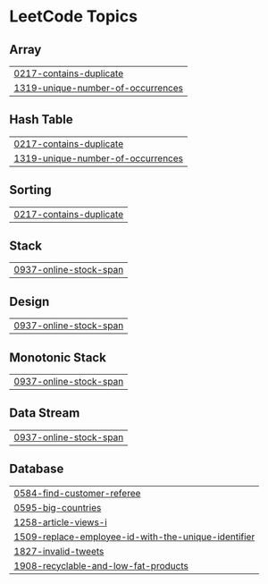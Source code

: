 

<!---LeetCode Topics Start-->
# LeetCode Topics
## Array
|  |
| ------- |
| [0217-contains-duplicate](https://github.com/sheetal-ag/LeetCode/tree/master/0217-contains-duplicate) |
| [1319-unique-number-of-occurrences](https://github.com/sheetal-ag/LeetCode/tree/master/1319-unique-number-of-occurrences) |
## Hash Table
|  |
| ------- |
| [0217-contains-duplicate](https://github.com/sheetal-ag/LeetCode/tree/master/0217-contains-duplicate) |
| [1319-unique-number-of-occurrences](https://github.com/sheetal-ag/LeetCode/tree/master/1319-unique-number-of-occurrences) |
## Sorting
|  |
| ------- |
| [0217-contains-duplicate](https://github.com/sheetal-ag/LeetCode/tree/master/0217-contains-duplicate) |
## Stack
|  |
| ------- |
| [0937-online-stock-span](https://github.com/sheetal-ag/LeetCode/tree/master/0937-online-stock-span) |
## Design
|  |
| ------- |
| [0937-online-stock-span](https://github.com/sheetal-ag/LeetCode/tree/master/0937-online-stock-span) |
## Monotonic Stack
|  |
| ------- |
| [0937-online-stock-span](https://github.com/sheetal-ag/LeetCode/tree/master/0937-online-stock-span) |
## Data Stream
|  |
| ------- |
| [0937-online-stock-span](https://github.com/sheetal-ag/LeetCode/tree/master/0937-online-stock-span) |
## Database
|  |
| ------- |
| [0584-find-customer-referee](https://github.com/sheetal-ag/LeetCode/tree/master/0584-find-customer-referee) |
| [0595-big-countries](https://github.com/sheetal-ag/LeetCode/tree/master/0595-big-countries) |
| [1258-article-views-i](https://github.com/sheetal-ag/LeetCode/tree/master/1258-article-views-i) |
| [1509-replace-employee-id-with-the-unique-identifier](https://github.com/sheetal-ag/LeetCode/tree/master/1509-replace-employee-id-with-the-unique-identifier) |
| [1827-invalid-tweets](https://github.com/sheetal-ag/LeetCode/tree/master/1827-invalid-tweets) |
| [1908-recyclable-and-low-fat-products](https://github.com/sheetal-ag/LeetCode/tree/master/1908-recyclable-and-low-fat-products) |
<!---LeetCode Topics End-->